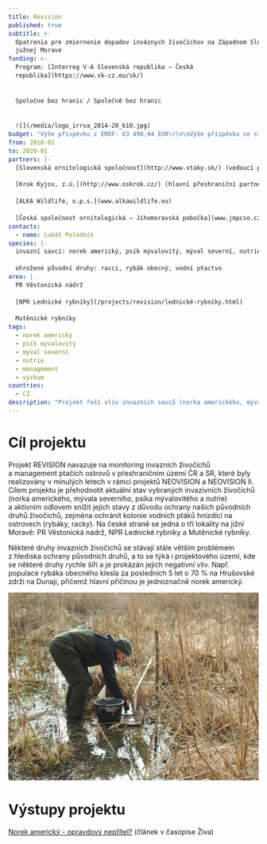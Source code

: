 ```yaml
---
title: Revision
published: true
subtitle: >-
  Opatrenia pre zmiernenie dopadov inváznych živočíchov na Západnom Slovensku a
  južnej Morave
funding: >-
  Program: [Interreg V-A Slovenská republika – Česká
  republika](https://www.sk-cz.eu/sk/)


  Spoločne bez hraníc / Společně bez hranic


  ![](/media/logo_irrva_2014-20_610.jpg)
budget: "Výše příspěvku z ERDF: 63 490,44 EUR\r\n\nVýše příspěvku ze státního rozpočtu ČR: 3 734,73 EUR"
from: 2018-02
to: 2020-01
partners: |-
  [Slovenská ornitologická spoločnosť](http://www.vtaky.sk/) (vedoucí partner)

  [Krok Kyjov, z.ú.](http://www.oskrok.cz/) (hlavní přeshraniční partner)

  [ALKA Wildlife, o.p.s.](www.alkawildlife.eu)

  [Česká společnost ornitologická – Jihomoravská pobočka](www.jmpcso.cz)
contacts:
  - name: Lukáš Poledník
species: |-
  invazní savci: norek americký, psík mývalovitý, mýval severní, nutrie

  ohrožené původní druhy: racci, rybák obecný, vodní ptactvo
area: |-
  PR Věstonická nádrž

  [NPR Lednické rybníky](/projects/revision/lednické-rybníky.html)

  Mutěnické rybníky
tags:
  - norek americký
  - psík mývalovitý
  - mýval severní
  - nutrie
  - management
  - výzkum
countries:
  - CZ
description: "Projekt řeší vliv invazních savců (norka amerického, mývala severního, psíka mývalovitého a\_nutrie)\nna kolonie vodních ptáků hnízdící na ostrovech (zejména rybáky a racky). Na české straně se jedná o\_tři lokality na\njižní Moravě: PR Věstonická nádrž, NPR Lednické rybníky a\_Mutěnické rybníky. "
---
```

# Cíl projektu

Projekt REVISION navazuje na monitoring invazních živočichů a management
ptačích ostrovů v přeshraničním území ČR a SR, které byly realizovány
v minulých letech v rámci projektů NEOVISION a NEOVISION II. Cílem
projektu je přehodnotit aktuální stav vybraných invazivních živočichů
(norka amerického, mývala severního, psíka mývalovitého a nutrie)
a aktivním odlovem snížit jejich stavy z důvodu ochrany našich původních
druhů živočichů, zejména ochránit kolonie vodních ptáků hnízdící na
ostrovech (rybáky, racky). Na české straně se jedná o tři lokality na
jižní Moravě: PR Věstonická nádrž, NPR Lednické rybníky a Mutěnické
rybníky.

Některé druhy invazních živočichů se stávají stále větším problémem
z hlediska ochrany původních druhů, a to se týká i projektového území,
kde se některé druhy rychle šíří a je prokázán jejich negativní
vliv. Např. populace rybáka obecného klesla za posledních 5 let o 70 %
na Hrušovské zdrži na Dunaji, přičemž hlavní příčinou je jednoznačně
norek americký.

![](/media/dscn6156.jpg "Úprava raftu pro monitoring stop invazních savců")

# Výstupy projektu

[Norek americký - opravdový nepřítel?](/publications/norek-americký-opravdový-nepřítel.html) (článek v časopise Živa)
